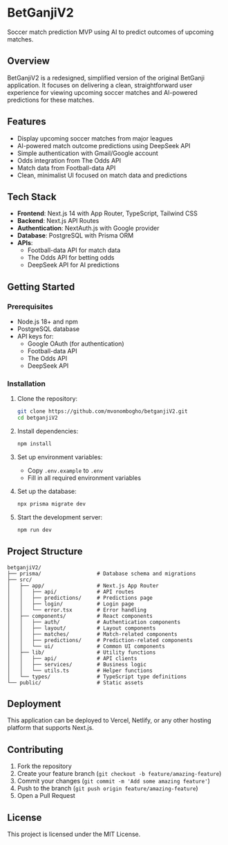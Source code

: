 # BetGanjiV2

Soccer match prediction MVP using AI to predict outcomes of upcoming matches.

## Overview

BetGanjiV2 is a redesigned, simplified version of the original BetGanji application. It focuses on delivering a clean, straightforward user experience for viewing upcoming soccer matches and AI-powered predictions for these matches.

## Features

- Display upcoming soccer matches from major leagues
- AI-powered match outcome predictions using DeepSeek API
- Simple authentication with Gmail/Google account
- Odds integration from The Odds API
- Match data from Football-data API
- Clean, minimalist UI focused on match data and predictions

## Tech Stack

- **Frontend**: Next.js 14 with App Router, TypeScript, Tailwind CSS
- **Backend**: Next.js API Routes
- **Authentication**: NextAuth.js with Google provider
- **Database**: PostgreSQL with Prisma ORM
- **APIs**: 
  - Football-data API for match data
  - The Odds API for betting odds
  - DeepSeek API for AI predictions

## Getting Started

### Prerequisites

- Node.js 18+ and npm
- PostgreSQL database
- API keys for:
  - Google OAuth (for authentication)
  - Football-data API
  - The Odds API
  - DeepSeek API

### Installation

1. Clone the repository:
   ```bash
   git clone https://github.com/mvonombogho/betganjiV2.git
   cd betganjiV2
   ```

2. Install dependencies:
   ```bash
   npm install
   ```

3. Set up environment variables:
   - Copy `.env.example` to `.env`
   - Fill in all required environment variables

4. Set up the database:
   ```bash
   npx prisma migrate dev
   ```

5. Start the development server:
   ```bash
   npm run dev
   ```

## Project Structure

```
betganjiV2/
├── prisma/                  # Database schema and migrations
├── src/
│   ├── app/                 # Next.js App Router
│   │   ├── api/             # API routes
│   │   ├── predictions/     # Predictions page
│   │   ├── login/           # Login page
│   │   └── error.tsx        # Error handling
│   ├── components/          # React components
│   │   ├── auth/            # Authentication components
│   │   ├── layout/          # Layout components
│   │   ├── matches/         # Match-related components
│   │   ├── predictions/     # Prediction-related components
│   │   └── ui/              # Common UI components
│   ├── lib/                 # Utility functions
│   │   ├── api/             # API clients
│   │   ├── services/        # Business logic
│   │   └── utils.ts         # Helper functions
│   └── types/               # TypeScript type definitions
└── public/                  # Static assets
```

## Deployment

This application can be deployed to Vercel, Netlify, or any other hosting platform that supports Next.js.

## Contributing

1. Fork the repository
2. Create your feature branch (`git checkout -b feature/amazing-feature`)
3. Commit your changes (`git commit -m 'Add some amazing feature'`)
4. Push to the branch (`git push origin feature/amazing-feature`)
5. Open a Pull Request

## License

This project is licensed under the MIT License.
